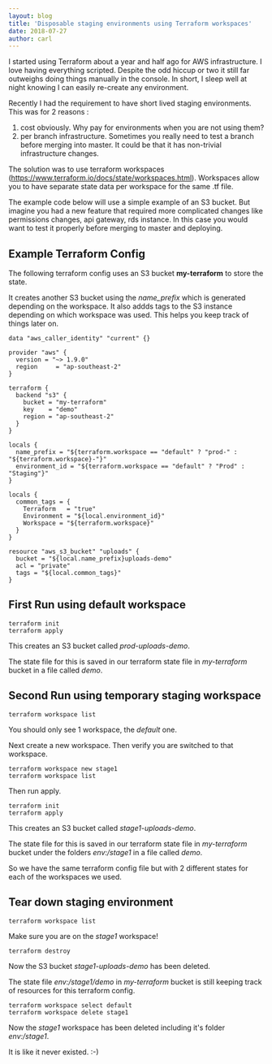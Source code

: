 ```yaml
---
layout: blog
title: 'Disposable staging environments using Terraform workspaces'
date: 2018-07-27
author: carl
---
```


I started using Terraform about a year and half ago for AWS infrastructure. I love having everything scripted. Despite the odd hiccup or two it still far outweighs doing things manually in the console. In short, I sleep well at night knowing I can easily re-create any environment.

Recently I had the requirement to have short lived staging environments. This was for 2 reasons : 
1. cost obviously. Why pay for environments when you are not using them?
2. per branch infrastructure. Sometimes you really need to test a branch before merging into master. It could be that it has non-trivial infrastructure changes.

The solution was to use terraform workspaces (<https://www.terraform.io/docs/state/workspaces.html>). Workspaces allow you to have separate state data per workspace for the same .tf file.

The example code below will use a simple example of an S3 bucket. But imagine you had a new feature that required more complicated changes like permissions changes, api gateway, rds instance. In this case you would want to test it properly before merging to master and deploying.

## Example Terraform Config

The following terraform config uses an S3 bucket **my-terraform** to store the state.

It creates another S3 bucket using the *name_prefix* which is generated depending on the workspace. It also addds tags to the S3 instance depending on which workspace was used. This helps you keep track of things later on.

```
data "aws_caller_identity" "current" {}

provider "aws" {
  version = "~> 1.9.0"
  region     = "ap-southeast-2"
}

terraform {
  backend "s3" {
    bucket = "my-terraform"
    key    = "demo"
    region = "ap-southeast-2"
  }
}

locals {
  name_prefix = "${terraform.workspace == "default" ? "prod-" : "${terraform.workspace}-"}"
  environment_id = "${terraform.workspace == "default" ? "Prod" : "Staging"}"
}

locals {
  common_tags = {
    Terraform   = "true"
    Environment = "${local.environment_id}"
    Workspace = "${terraform.workspace}"
  }
}

resource "aws_s3_bucket" "uploads" {
  bucket = "${local.name_prefix}uploads-demo"
  acl = "private"
  tags = "${local.common_tags}"
}

```

## First Run using default workspace

```
terraform init
terraform apply
```

This creates an S3 bucket called *prod-uploads-demo*.

The state file for this is saved in our terraform state file in *my-terraform* bucket in a file called *demo*.

## Second Run using temporary staging workspace

```
terraform workspace list
```

You should only see 1 workspace, the *default* one.

Next create a new workspace. Then verify you are switched to that workspace.

```
terraform workspace new stage1
terraform workspace list
```

Then run apply. 

```
terraform init
terraform apply
```

This creates an S3 bucket called *stage1-uploads-demo*.

The state file for this is saved in our terraform state file in *my-terraform* bucket under the folders *env:/stage1* in a file called *demo*.

So we have the same terraform config file but with 2 different states for each of the workspaces we used.

## Tear down staging environment


```
terraform workspace list
```

Make sure you are on the *stage1* workspace!

```
terraform destroy
```

Now the S3 bucket *stage1-uploads-demo* has been deleted.

The state file *env:/stage1/demo* in *my-terraform* bucket is still keeping track of resources for this terraform config.

```
terraform workspace select default
terraform workspace delete stage1
```

Now the *stage1* workspace has been deleted including it's folder *env:/stage1*.

It is like it never existed. :-)

